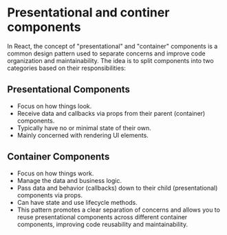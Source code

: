 # Presentational and continer components

In React, the concept of "presentational" and "container" components is a common design pattern used to separate concerns and improve code organization and maintainability. The idea is to split components into two categories based on their responsibilities:

## Presentational Components

- Focus on how things look.
- Receive data and callbacks via props from their parent (container) components.
- Typically have no or minimal state of their own.
- Mainly concerned with rendering UI elements.

## Container Components

- Focus on how things work.
- Manage the data and business logic.
- Pass data and behavior (callbacks) down to their child (presentational) components via props.
- Can have state and use lifecycle methods.
- This pattern promotes a clear separation of concerns and allows you to reuse presentational components across different container components, improving code reusability and maintainability.
